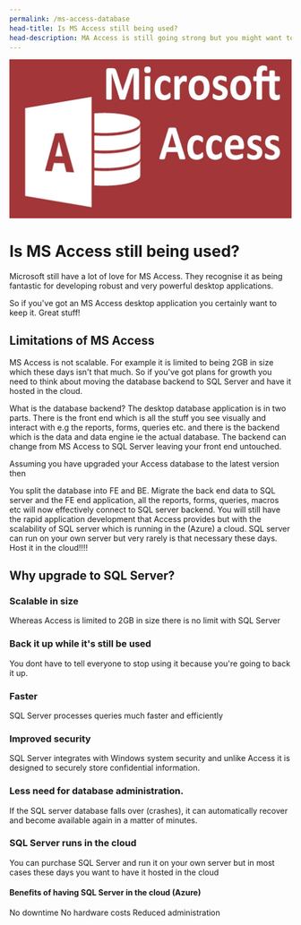```yaml
---
permalink: /ms-access-database
head-title: Is MS Access still being used?
head-description: MA Access is still going strong but you might want to upgrade to SQL Server
---
```


![MS Access Databse](/assets/images/ms-access.jpg)

# Is MS Access still being used?

Microsoft still have a lot of love for MS Access. They recognise it as being fantastic for developing robust and very powerful desktop applications.


So if you've got an MS Access desktop application you certainly want to keep it. Great stuff!

## Limitations of MS Access
MS Access is not scalable. For example it is limited to being 2GB in size which these days isn't that much. So if you've got plans for growth you need to think 
about moving the database backend to SQL Server and have it hosted in the cloud.

What is the database backend?
The desktop database application is in two parts. There is the front end which is all the stuff you see visually and interact with e.g the reports, forms, queries etc. and there is the backend which is the data and data engine ie the actual database. The backend can change from MS Access to SQL Server leaving your front end untouched. 

Assuming you have upgraded your Access database to the latest version then 


You split the database into FE and BE. Migrate the back end data to SQL server and the FE end application, all the reports, forms, queries, macros etc will now effectively connect to SQL server backend. You will still have the rapid application development that Access provides but with the scalability of SQL server which is running in the (Azure) a cloud. SQL server can run on your own server but very rarely is that necessary these days. Host it in the cloud!!!!


## Why upgrade to SQL Server?

### Scalable in size
Whereas Access is limited to 2GB in size there is no limit with SQL Server

### Back it up while it's still be used
You dont have to tell everyone to stop using it because you're going to back it up.

### Faster
SQL Server processes queries much faster and efficiently

### Improved security
SQL Server integrates with Windows system security and unlike Access it is designed to securely store confidential information. 

### Less need for database administration.
If the SQL server database falls over (crashes), it can automatically recover and become available again in a matter of minutes.  

### SQL Server runs in the cloud 
You can purchase SQL Server and run it on your own server but in most cases these days you want to have it hosted in the cloud

#### Benefits of having SQL Server in the cloud (Azure)
No downtime
No hardware costs
Reduced administration
